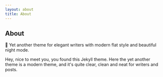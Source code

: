 ```yaml
---
layout: about
title: About
---
```


## About

:art:&nbsp;Yet another theme for elegant writers with modern flat style
and beautiful night mode.

Hey, nice to meet you, you found this Jekyll theme. Here the yet another
theme is a modern theme, and it's quite clear, clean and neat for writers
and posts.
